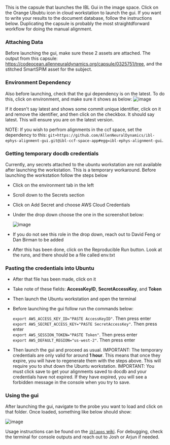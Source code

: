 This is the capsule that launches the IBL Gui in the image space. Click on the Orange Ububtu icon in cloud workstation to launch the gui. If you want to write your results to the document database, follow the instructions below. Duplicating the capsule is probably the most straightdforward workflow for doing the manual alignment. 

### Attaching Data
Before launching the gui, make sure these 2 assets are attached. The output from this capsule: https://codeocean.allenneuraldynamics.org/capsule/0325751/tree, and the stitched SmartSPIM asset for the subject.

### Environment Dependency
Also before launching, check that the gui dependency is on the latest. To do this, click on environment, and make sure it shows as below:
![image](https://github.com/user-attachments/assets/9994e025-c9f4-4a37-86ff-e678b5248ef0)

If it doesn't say latest and shows some commit unique identifier, click on it and remove the identifier, and then click on the checkbox. It should say latest. This will ensure you are on the latest version.

NOTE: If you wish to perfrom alignments in the ccf space, set the dependency to this: `git+https://github.com/AllenNeuralDynamics/ibl-ephys-alignment-gui.git@ibl-ccf-space-app#egg=ibl-ephys-alignment-gui`. 

### Getting temporary docdb credentials
Currently, any secrets attached to the ubuntu workstation are not available after launching the workstation. This is a temporary workaround. Before launching the workstation follow the steps below
* Click on the environment tab in the left
* Scroll down to the Secrets section
* Click on Add Secret and choose AWS Cloud Credentials
* Under the drop down choose the one in the screenshot below:
  
  ![image](https://github.com/user-attachments/assets/12222621-ea42-425c-8497-903d8b652f72)

* If you do not see this role in the drop down, reach out to David Feng or Dan Birman to be added
* After this has been done, click on the Reproducible Run button. Look at the runs, and there should be a file called env.txt

### Pasting the credentials into Ubuntu
* After that file has been made, click on it
* Take note of these fields: **AccessKeyID**, **SecretAccessKey**, and **Token**
* Then launch the Ubuntu workstation and open the terminal
* Before launching the gui follow run the commands below:

  `export AWS_ACCESS_KEY_ID="PASTE AccessKeyID"`. Then press enter<br>
  `export AWS_SECRET_ACCESS_KEY="PASTE SecretAccessKey"`. Then press enter<br>
  `export AWS_SESSION_TOKEN="PASTE Token"`. Then press enter<br>
  `export AWS_DEFAULT_REGION="us-west-2"`. Then press enter<br>

* Then launch the gui and proceed as usual. IMPORTANT: The temporary credentials are only valid for around **1 hour**. This means that once they expire, you will have to regenerate them with the steps above. This will require you to shut down the Ubuntu workstation. IMPORTANT: You must click save to get your alignments saved to docdb and your credentials have not expired. If they have expired, you will see a forbidden message in the console when you try to save. 

### Using the gui
After launching the gui, navigate to the probe you want to load and click on that folder. Once loaded, something like below should show:

![image](https://github.com/user-attachments/assets/fa014933-94fd-4bdf-874f-590a0db362ea)

Usage instructions can be found on the [`iblapps` wiki](https://github.com/int-brain-lab/iblapps/wiki). For debugging, check the terminal for console outputs and reach out to Josh or Arjun if needed.

  
